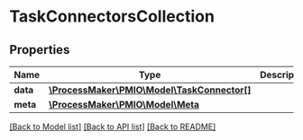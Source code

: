 # TaskConnectorsCollection

## Properties
Name | Type | Description | Notes
------------ | ------------- | ------------- | -------------
**data** | [**\ProcessMaker\PMIO\Model\TaskConnector[]**](TaskConnector.md) |  | [optional] 
**meta** | [**\ProcessMaker\PMIO\Model\Meta**](Meta.md) |  | [optional] 

[[Back to Model list]](../README.md#documentation-for-models) [[Back to API list]](../README.md#documentation-for-api-endpoints) [[Back to README]](../README.md)


